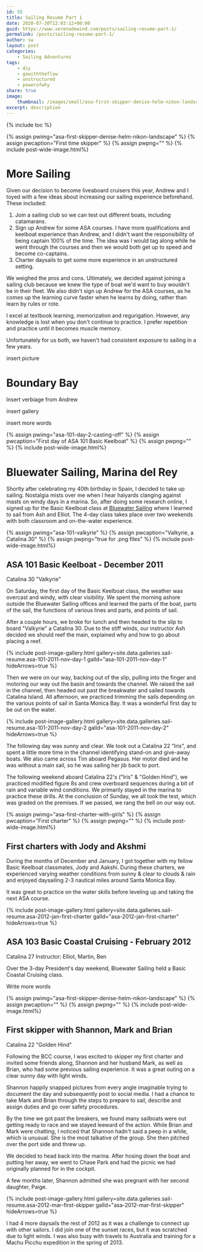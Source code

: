 ```yaml
---
id: 55
title: Sailing Resume Part 1
date: 2020-07-30T12:03:12+00:00
guid: https://www.serenadewind.com/posts/sailing-resume-part-1/
permalink: /posts/sailing-resume-part-1/
author: sw
layout: post
categories:
    - Sailing Adventures
tags:
    - diy
    - gowiththeflow
    - unstructured
    - powerofwhy
share: true
image:
    thumbnail: /images/small/asa-first-skipper-denise-helm-nikon-landscape.jpg 
excerpt: description
---
```

{% include toc %}

{% assign pwimg="asa-first-skipper-denise-helm-nikon-landscape" %}
{% assign pwcaption="First time skipper" %}
{% assign pwpng="" %}
{% include post-wide-image.html%}

# More Sailing

Given our decision to become liveaboard cruisers this year, Andrew and I toyed with a few ideas about increasing our sailing experience beforehand. These included:

1. Join a sailing club so we can test out different boats, including catamarans.
2. Sign up Andrew for some ASA courses. I have more qualifications and keelboat experience than Andrew, and I didn't want the responsibility of being captain 100% of the time. The idea was I would tag along while he went through the courses and then we would both get up to speed and become co-captains.
3. Charter daysails to get some more experience in an unstructured setting. 

We weighed the pros and cons. Ultimately, we decided against joining a sailing club because we knew the type of boat we'd want to buy wouldn't be in their fleet. We also didn't sign up Andrew for the ASA courses, as he comes up the learning curve faster when he learns by doing, rather than learn by rules or rote.

I excel at textbook learning, memorization and regurigation. However, any knowledge is lost when you don't continue to practice. I prefer repetition and practice until it becomes muscle memory. 

Unfortunately for us both, we haven't had consistent exposure to sailing in a few years.

insert picture

# Boundary Bay

Insert verbiage from Andrew

insert gallery

insert more words


{% assign pwimg="asa-101-day-2-casting-off" %}
{% assign pwcaption="First day of ASA 101 Basic Keelboat" %}
{% assign pwpng="" %}
{% include post-wide-image.html%}

# Bluewater Sailing, Marina del Rey 

Shortly after celebrating my 40th birthday in Spain, I decided to take up sailing. Nostalgia mists over me when I hear halyards clanging against masts on windy days in a marina. So, after doing some research online, I signed up for the Basic Keelboat class at [Bluewater Sailing](https://bluewatersailing.com/) where I learned to sail from Ash and Elliot. The 4-day class takes place over two weekends with both classroom and on-the-water experience. 

{% assign pwimg="asa-101-valkyrie" %}
{% assign pwcaption="Valkyrie, a Catalina 30" %}
{% assign pwpng="true for .png files" %}
{% include post-wide-image.html%}


## ASA 101 Basic Keelboat - December 2011
Catalina 30 "Valkyrie"

On Saturday, the first day of the Basic Keelboat class, the weather was overcast and windy, with clear visibility. We spent the morning ashore outside the Bluewater Sailing offices and learned the parts of the boat, parts of the sail, the functions of various lines and parts, and points of sail. 

After a couple hours, we broke for lunch and then headed to the slip to board "Valkyrie" a Catalina 30. Due to the stiff winds, our instructor Ash decided we should reef the main, explained why and how to go about placing a reef. 

{% include post-image-gallery.html gallery=site.data.galleries.sail-resume.asa-101-2011-nov-day-1 galId="asa-101-2011-nov-day-1" hideArrows=true %}

Then we were on our way, backing out of the slip, pulling into the finger and motoring our way out the basin and towards the channel. We raised the sail in the channel, then headed out past the breakwater and sailed towards Catalina Island. All afternoon, we practiced trimming the sails depending on the various points of sail in Santa Monica Bay. It was a wonderful first day to be out on the water.  

{% include post-image-gallery.html gallery=site.data.galleries.sail-resume.asa-101-2011-nov-day-2 galId="asa-101-2011-nov-day-2" hideArrows=true %}

The following day was sunny and clear. We took out a Catalina 22 "Iris", and spent a little more time in the channel identifying stand-on and give-away boats. We also came across Tim aboard Pegasus. Her motor died and he was without a main sail, so he was sailing her jib back to port. 

The following weekend aboard Catalina 22's ("Iris" & "Golden Hind"), we practiced modified figure 8s and crew overboard sequences during a bit of rain and variable wind conditions. We primarily stayed in the marina to practice these drills. At the conclusion of Sunday, we all took the test, which was graded on the premises. If we passed, we rang the bell on our way out.

{% assign pwimg="asa-first-charter-with-girls" %}
{% assign pwcaption="First charter" %}
{% assign pwpng="" %}
{% include post-wide-image.html%}

## First charters with Jody and Akshmi

During the months of December and January, I got together with my fellow Basic Keelboat classmates, Jody and Aakshi. During these charters, we experienced varying weather conditions from sunny & clear to clouds & rain and enjoyed daysailing 2-3 nautical miles around Santa Monica Bay. 

It was great to practice on the water skills before leveling up and taking the next ASA course. 

{% include post-image-gallery.html gallery=site.data.galleries.sail-resume.asa-2012-jan-first-charter galId="asa-2012-jan-first-charter" hideArrows=true %}

## ASA 103 Basic Coastal Cruising - February 2012
Catalina 27
Instructor: Elliot, Martin, Ben

Over the 3-day President's day weekend, Bluewater Sailing held a Basic Coastal Cruising class. 

Write more words  

{% assign pwimg="asa-first-skipper-denise-helm-nikon-landscape" %}
{% assign pwcaption="" %}
{% assign pwpng="" %}
{% include post-wide-image.html%}

## First skipper with Shannon, Mark and Brian
Catalina 22 "Golden Hind"

Following the BCC course, I was excited to skipper my first charter and invited some friends along, Shannon and her husband Mark, as well as Brian, who had some previous sailing experience. It was a great outing on a clear sunny day with light winds. 

Shannon happily snapped pictures from every angle imaginable trying to document the day and subsequently post to social media. I had a chance to take Mark and Brian through the steps to prepare to sail, describe and assign duties and go over safety procedures. 

By the time we got past the breakers, we found many sailboats were out getting ready to race and we stayed leeward of the action. While Brian and Mark were chatting, I noticed that Shannon hadn't said a peep in a while, which is unusual. She is the most talkative of the group. She then pitched over the port side and threw up.

We decided to head back into the marina. After hosing down the boat and putting her away, we went to Chase Park and had the picnic we had originally planned for in the cockpit.

A few months later, Shannon admitted she was pregnant with her second daughter, Paige. 

{% include post-image-gallery.html gallery=site.data.galleries.sail-resume.asa-2012-mar-first-skipper galId="asa-2012-mar-first-skipper" hideArrows=true %}

I had 4 more daysails the rest of 2012 as it was a challenge to connect up with other sailors. I did join one of the sunset races, but it was scratched due to light winds. I was also busy with travels to Australia and training for a Machu Picchu expedition in the spring of 2013. 



